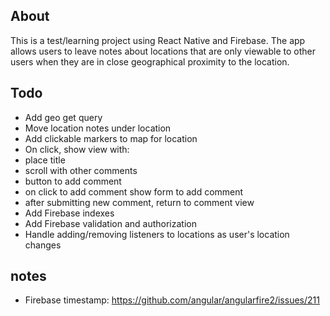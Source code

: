 ## About
This is a test/learning project using React Native and Firebase. The app allows users to leave notes about locations that are only viewable to other users when they are in close geographical proximity to the location.

## Todo
*  Add geo get query
*  Move location notes under location
*  Add clickable markers to map for location
*  On click, show view with:
  * place title
  * scroll with other comments
  * button to add comment
* on click to add comment show form to add comment
* after submitting new comment, return to comment view
* Add Firebase indexes
* Add Firebase validation and authorization
*  Handle adding/removing listeners to locations as user's location changes

## notes
* Firebase timestamp: https://github.com/angular/angularfire2/issues/211
